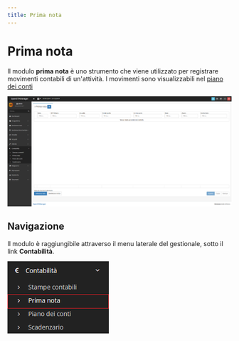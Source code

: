 ```yaml
---
title: Prima nota
---
```


# Prima nota

Il modulo **prima nota** è uno strumento che viene utilizzato per registrare movimenti contabili di un'attività. I movimenti sono visualizzabili nel [piano dei conti](../pianodeiconti/)

![Screenshot interfaccia prima nota](../../../../.gitbook/assets/interfacciaprimanota.PNG)

## Navigazione

Il modulo è raggiungibile attraverso il menu laterale del gestionale, sotto il link **Contabilità**.

![Screenshot navigazione prima nota](../../../../.gitbook/assets/navigazioneprimanota.PNG)

